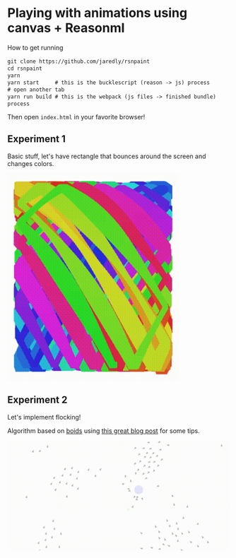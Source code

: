 # Playing with animations using canvas + Reasonml

How to get running

```
git clone https://github.com/jaredly/rsnpaint
cd rsnpaint
yarn
yarn start     # this is the bucklescript (reason -> js) process
# open another tab
yarn run build # this is the webpack (js files -> finished bundle) process
```

Then open `index.html` in your favorite browser!

## Experiment 1

Basic stuff, let's have rectangle that bounces around the screen and changes
colors.

![](colors.gif)

## Experiment 2

Let's implement flocking!

Algorithm based on [boids](http://www.red3d.com/cwr/boids/) using [this great
blog post](http://harry.me/blog/2011/02/17/neat-algorithms-flocking/) for some
tips.

![](flocking.gif)
